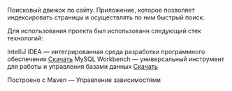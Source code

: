 Поисковый движок по сайту.
Приложение, которое позволяет индексировать страницы и осуществлять по ним быстрый поиск.

Для использования проекта был использованн следующий стек технологий:

IntelliJ IDEA — интегрированная среда разработки программного обеспечения [Скачать]([Ссылка](https://www.jetbrains.com/idea/download/?section=windows))
MySQL Workbench — универсальный инструмент для работы и управления базами данных [Скачать](https://dev.mysql.com/downloads/workbench/)



Построено с Maven — Управление зависимостями
